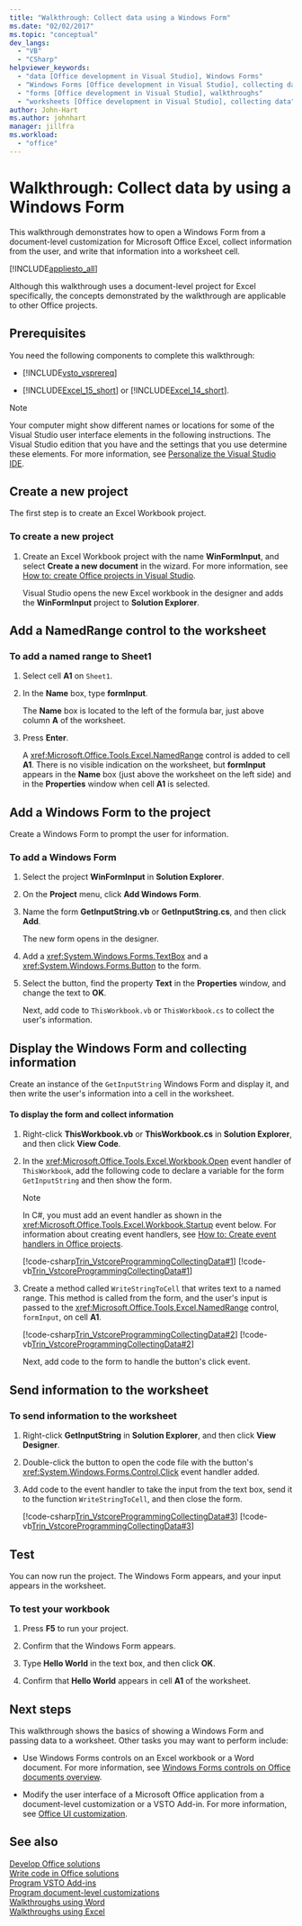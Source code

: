 ```yaml
---
title: "Walkthrough: Collect data using a Windows Form"
ms.date: "02/02/2017"
ms.topic: "conceptual"
dev_langs: 
  - "VB"
  - "CSharp"
helpviewer_keywords: 
  - "data [Office development in Visual Studio], Windows Forms"
  - "Windows Forms [Office development in Visual Studio], collecting data"
  - "forms [Office development in Visual Studio], walkthroughs"
  - "worksheets [Office development in Visual Studio], collecting data"
author: John-Hart
ms.author: johnhart
manager: jillfra
ms.workload: 
  - "office"
---
```

# Walkthrough: Collect data by using a Windows Form
  This walkthrough demonstrates how to open a Windows Form from a document-level customization for Microsoft Office Excel, collect information from the user, and write that information into a worksheet cell.  
  
 [!INCLUDE[appliesto_all](../vsto/includes/appliesto-all-md.md)]  
  
 Although this walkthrough uses a document-level project for Excel specifically, the concepts demonstrated by the walkthrough are applicable to other Office projects.  
  
## Prerequisites  
 You need the following components to complete this walkthrough:  
  
-   [!INCLUDE[vsto_vsprereq](../vsto/includes/vsto-vsprereq-md.md)]  
  
-   [!INCLUDE[Excel_15_short](../vsto/includes/excel-15-short-md.md)] or [!INCLUDE[Excel_14_short](../vsto/includes/excel-14-short-md.md)].  
  
> [!NOTE]  
>  Your computer might show different names or locations for some of the Visual Studio user interface elements in the following instructions. The Visual Studio edition that you have and the settings that you use determine these elements. For more information, see [Personalize the Visual Studio IDE](../ide/personalizing-the-visual-studio-ide.md).  
  
## Create a new project  
 The first step is to create an Excel Workbook project.  
  
### To create a new project  
  
1.  Create an Excel Workbook project with the name **WinFormInput**, and select **Create a new document** in the wizard. For more information, see [How to: create Office projects in Visual Studio](../vsto/how-to-create-office-projects-in-visual-studio.md).  
  
     Visual Studio opens the new Excel workbook in the designer and adds the **WinFormInput** project to **Solution Explorer**.  
  
## Add a NamedRange control to the worksheet  
  
### To add a named range to Sheet1  
  
1.  Select cell **A1** on `Sheet1`.  
  
2.  In the **Name** box, type **formInput**.  
  
     The **Name** box is located to the left of the formula bar, just above column **A** of the worksheet.  
  
3.  Press **Enter**.  
  
     A <xref:Microsoft.Office.Tools.Excel.NamedRange> control is added to cell **A1**. There is no visible indication on the worksheet, but **formInput** appears in the **Name** box (just above the worksheet on the left side) and in the **Properties** window when cell **A1** is selected.  
  
## Add a Windows Form to the project  
 Create a Windows Form to prompt the user for information.  
  
### To add a Windows Form  
  
1. Select the project **WinFormInput** in **Solution Explorer**.  
  
2. On the **Project** menu, click **Add Windows Form**.  
  
3. Name the form **GetInputString.vb** or **GetInputString.cs**, and then click **Add**.  
  
    The new form opens in the designer.  
  
4. Add a <xref:System.Windows.Forms.TextBox> and a <xref:System.Windows.Forms.Button> to the form.  
  
5. Select the button, find the property **Text** in the **Properties** window, and change the text to **OK**.  
  
   Next, add code to `ThisWorkbook.vb` or `ThisWorkbook.cs` to collect the user's information.  
  
## Display the Windows Form and collecting information  
 Create an instance of the `GetInputString` Windows Form and display it, and then write the user's information into a cell in the worksheet.  
  
#### To display the form and collect information  
  
1. Right-click **ThisWorkbook.vb** or **ThisWorkbook.cs** in **Solution Explorer**, and then click **View Code**.  
  
2. In the <xref:Microsoft.Office.Tools.Excel.Workbook.Open> event handler of `ThisWorkbook`, add the following code to declare a variable for the form `GetInputString` and then show the form.  
  
   > [!NOTE]  
   >  In C#, you must add an event handler as shown in the <xref:Microsoft.Office.Tools.Excel.Workbook.Startup> event below. For information about creating event handlers, see [How to: Create event handlers in Office projects](../vsto/how-to-create-event-handlers-in-office-projects.md).  
  
    [!code-csharp[Trin_VstcoreProgrammingCollectingData#1](../vsto/codesnippet/CSharp/WinFormInputCS/ThisWorkbook.cs#1)]
    [!code-vb[Trin_VstcoreProgrammingCollectingData#1](../vsto/codesnippet/VisualBasic/WinFormInput/ThisWorkbook.vb#1)]  
  
3. Create a method called `WriteStringToCell` that writes text to a named range. This method is called from the form, and the user's input is passed to the <xref:Microsoft.Office.Tools.Excel.NamedRange> control, `formInput`, on cell **A1**.  
  
    [!code-csharp[Trin_VstcoreProgrammingCollectingData#2](../vsto/codesnippet/CSharp/WinFormInputCS/ThisWorkbook.cs#2)]
    [!code-vb[Trin_VstcoreProgrammingCollectingData#2](../vsto/codesnippet/VisualBasic/WinFormInput/ThisWorkbook.vb#2)]  
  
   Next, add code to the form to handle the button's click event.  
  
## Send information to the worksheet  
  
### To send information to the worksheet  
  
1.  Right-click **GetInputString** in **Solution Explorer**, and then click **View Designer**.  
  
2.  Double-click the button to open the code file with the button's <xref:System.Windows.Forms.Control.Click> event handler added.  
  
3.  Add code to the event handler to take the input from the text box, send it to the function `WriteStringToCell`, and then close the form.  
  
     [!code-csharp[Trin_VstcoreProgrammingCollectingData#3](../vsto/codesnippet/CSharp/WinFormInputCS/GetInputString.cs#3)]
     [!code-vb[Trin_VstcoreProgrammingCollectingData#3](../vsto/codesnippet/VisualBasic/WinFormInput/GetInputString.vb#3)]  
  
## Test  
 You can now run the project. The Windows Form appears, and your input appears in the worksheet.  
  
### To test your workbook  
  
1.  Press **F5** to run your project.  
  
2.  Confirm that the Windows Form appears.  
  
3.  Type **Hello World** in the text box, and then click **OK**.  
  
4.  Confirm that **Hello World** appears in cell **A1** of the worksheet.  
  
## Next steps  
 This walkthrough shows the basics of showing a Windows Form and passing data to a worksheet. Other tasks you may want to perform include:  
  
-   Use Windows Forms controls on an Excel workbook or a Word document. For more information, see [Windows Forms controls on Office documents overview](../vsto/windows-forms-controls-on-office-documents-overview.md).  
  
-   Modify the user interface of a Microsoft Office application from a document-level customization or a VSTO Add-in. For more information, see [Office UI customization](../vsto/office-ui-customization.md).  
  
## See also  
 [Develop Office solutions](../vsto/developing-office-solutions.md)   
 [Write code in Office solutions](../vsto/writing-code-in-office-solutions.md)   
 [Program VSTO Add-ins](../vsto/programming-vsto-add-ins.md)   
 [Program document-level customizations](../vsto/programming-document-level-customizations.md)   
 [Walkthroughs using Word](../vsto/walkthroughs-using-word.md)   
 [Walkthroughs using Excel](../vsto/walkthroughs-using-excel.md)  
